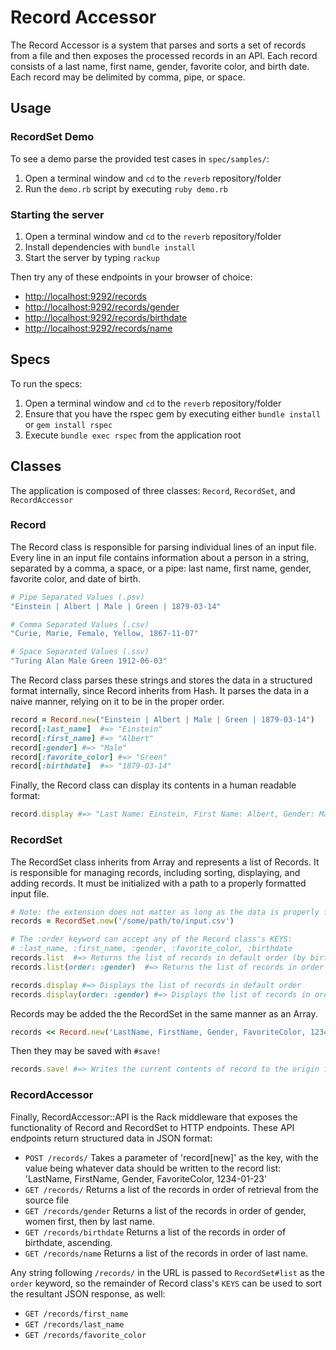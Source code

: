 # Record Accessor

The Record Accessor is a system that parses and sorts a set of records from a file and then exposes the processed records in an API. Each record consists of a last name, first name, gender, favorite color, and birth date. Each record may be delimited by comma, pipe, or space.

## Usage

### RecordSet Demo

To see a demo parse the provided test cases in `spec/samples/`:

1. Open a terminal window and `cd` to the `reverb` repository/folder
2. Run the `demo.rb` script by executing `ruby demo.rb`

### Starting the server

1. Open a terminal window and `cd` to the `reverb` repository/folder
2. Install dependencies with `bundle install`
3. Start the server by typing `rackup`

Then try any of these endpoints in your browser of choice:

- [http://localhost:9292/records](http://localhost:9292/records)
- [http://localhost:9292/records/gender](http://localhost:9292/records/gender)
- [http://localhost:9292/records/birthdate](http://localhost:9292/records/birthdate)
- [http://localhost:9292/records/name](http://localhost:9292/records/name)


## Specs

To run the specs:

1. Open a terminal window and `cd` to the `reverb` repository/folder
2. Ensure that you have the rspec gem by executing either `bundle install` or `gem install rspec`
3. Execute `bundle exec rspec` from the application root

## Classes

The application is composed of three classes: `Record`, `RecordSet`, and `RecordAccessor`

### Record

The Record class is responsible for parsing individual lines of an input file. Every line in an input file contains information about a person in a string, separated by a comma, a space, or a pipe: last name, first name, gender, favorite color, and date of birth.

```ruby
# Pipe Separated Values (.psv)
"Einstein | Albert | Male | Green | 1879-03-14"

# Comma Separated Values (.csv)
"Curie, Marie, Female, Yellow, 1867-11-07"

# Space Separated Values (.ssv)
"Turing Alan Male Green 1912-06-03"
```

The Record class parses these strings and stores the data in a structured format internally, since Record inherits from Hash. It parses the data in a naive manner, relying on it to be in the proper order.

```ruby
record = Record.new("Einstein | Albert | Male | Green | 1879-03-14")
record[:last_name]  #=> "Einstein"
record[:first_name] #=> "Albert"
record[:gender] #=> "Male"
record[:favorite_color] #=> "Green"
record[:birthdate]  #=> "1879-03-14"
```

Finally, the Record class can display its contents in a human readable format:

```ruby
record.display #=> "Last Name: Einstein, First Name: Albert, Gender: Male, Date of Birth: 03/14/1879, Favorite Color: Green"
```

### RecordSet

The RecordSet class inherits from Array and represents a list of Records. It is responsible for managing records, including sorting, displaying, and adding records. It must be initialized with a path to a properly formatted input file.

```ruby
# Note: the extension does not matter as long as the data is properly formatted.
records = RecordSet.new('/some/path/to/input.csv')

# The :order keyword can accept any of the Record class's KEYS:
# :last_name, :first_name, :gender, :favorite_color, :birthdate
records.list  #=> Returns the list of records in default order (by birthdate)
records.list(order: :gender)  #=> Returns the list of records in order of gender (then last name)

records.display #=> Displays the list of records in default order
records.display(order: :gender) #=> Displays the list of records in order of gender (then last name)

```

Records may be added the the RecordSet in the same manner as an Array.

```ruby
records << Record.new('LastName, FirstName, Gender, FavoriteColor, 1234-01-23')
```

Then they may be saved with `#save!`

```ruby
records.save! #=> Writes the current contents of record to the origin file in CSV format
```

### RecordAccessor

Finally, RecordAccessor::API is the Rack middleware that exposes the functionality of Record and RecordSet to HTTP endpoints. These API endpoints return structured data in JSON format:

- `POST /records/` Takes a parameter of 'record[new]' as the key, with the value being whatever data should be written to the record list: 'LastName, FirstName, Gender, FavoriteColor, 1234-01-23'
- `GET /records/` Returns a list of the records in order of retrieval from the source file
- `GET /records/gender` Returns a list of the records in order of gender, women first, then by last name.
- `GET /records/birthdate` Returns a list of the records in order of birthdate, ascending.
- `GET /records/name` Returns a list of the records in order of last name.

Any string following `/records/` in the URL is passed to `RecordSet#list` as the `order` keyword, so the remainder of Record class's `KEYS` can be used to sort the resultant JSON response, as well:

- `GET /records/first_name`
- `GET /records/last_name`
- `GET /records/favorite_color`